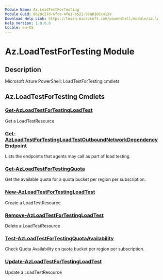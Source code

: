 ```yaml
---
Module Name: Az.LoadTestForTesting
Module Guid: 8b20c27d-6fce-4fe1-b521-96a8168c412e
Download Help Link: https://learn.microsoft.com/powershell/module/az.loadtestfortesting
Help Version: 1.0.0.0
Locale: en-US
---
```


# Az.LoadTestForTesting Module
## Description
Microsoft Azure PowerShell: LoadTestForTesting cmdlets

## Az.LoadTestForTesting Cmdlets
### [Get-AzLoadTestForTestingLoadTest](Get-AzLoadTestForTestingLoadTest.md)
Get a LoadTestResource

### [Get-AzLoadTestForTestingLoadTestOutboundNetworkDependencyEndpoint](Get-AzLoadTestForTestingLoadTestOutboundNetworkDependencyEndpoint.md)
Lists the endpoints that agents may call as part of load testing.

### [Get-AzLoadTestForTestingQuota](Get-AzLoadTestForTestingQuota.md)
Get the available quota for a quota bucket per region per subscription.

### [New-AzLoadTestForTestingLoadTest](New-AzLoadTestForTestingLoadTest.md)
Create a LoadTestResource

### [Remove-AzLoadTestForTestingLoadTest](Remove-AzLoadTestForTestingLoadTest.md)
Delete a LoadTestResource

### [Test-AzLoadTestForTestingQuotaAvailability](Test-AzLoadTestForTestingQuotaAvailability.md)
Check Quota Availability on quota bucket per region per subscription.

### [Update-AzLoadTestForTestingLoadTest](Update-AzLoadTestForTestingLoadTest.md)
Update a LoadTestResource

